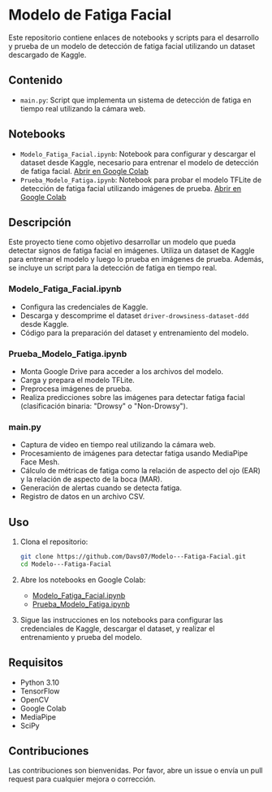 # Modelo de Fatiga Facial 

Este repositorio contiene enlaces de notebooks y scripts para el desarrollo y prueba de un modelo de detección de fatiga facial utilizando un dataset descargado de Kaggle.

## Contenido
- `main.py`: Script que implementa un sistema de detección de fatiga en tiempo real utilizando la cámara web.

## Notebooks
- `Modelo_Fatiga_Facial.ipynb`: Notebook para configurar y descargar el dataset desde Kaggle, necesario para entrenar el modelo de detección de fatiga facial.
  [Abrir en Google Colab](https://colab.research.google.com/drive/1mJR6gg4PRB6J-4RIRhiHDZGsy1bSRCce?usp=sharing)
- `Prueba_Modelo_Fatiga.ipynb`: Notebook para probar el modelo TFLite de detección de fatiga facial utilizando imágenes de prueba.
  [Abrir en Google Colab](https://colab.research.google.com/drive/1mJR6gg4PRB6J-4RIRhiHDZGsy1bSRCce?usp=sharing)

## Descripción

Este proyecto tiene como objetivo desarrollar un modelo que pueda detectar signos de fatiga facial en imágenes. Utiliza un dataset de Kaggle para entrenar el modelo y luego lo prueba en imágenes de prueba. Además, se incluye un script para la detección de fatiga en tiempo real.

### Modelo_Fatiga_Facial.ipynb

- Configura las credenciales de Kaggle.
- Descarga y descomprime el dataset `driver-drowsiness-dataset-ddd` desde Kaggle.
- Código para la preparación del dataset y entrenamiento del modelo.

### Prueba_Modelo_Fatiga.ipynb

- Monta Google Drive para acceder a los archivos del modelo.
- Carga y prepara el modelo TFLite.
- Preprocesa imágenes de prueba.
- Realiza predicciones sobre las imágenes para detectar fatiga facial (clasificación binaria: "Drowsy" o "Non-Drowsy").

### main.py

- Captura de video en tiempo real utilizando la cámara web.
- Procesamiento de imágenes para detectar fatiga usando MediaPipe Face Mesh.
- Cálculo de métricas de fatiga como la relación de aspecto del ojo (EAR) y la relación de aspecto de la boca (MAR).
- Generación de alertas cuando se detecta fatiga.
- Registro de datos en un archivo CSV.

## Uso

1. Clona el repositorio:
   ```bash
   git clone https://github.com/Davs07/Modelo---Fatiga-Facial.git
   cd Modelo---Fatiga-Facial

2. Abre los notebooks en Google Colab:
   - [Modelo_Fatiga_Facial.ipynb](https://colab.research.google.com/github/Davs07/Modelo---Fatiga-Facial/blob/main/Modelo_Fatiga_Facial.ipynb)
   - [Prueba_Modelo_Fatiga.ipynb](https://colab.research.google.com/github/Davs07/Modelo---Fatiga-Facial/blob/main/Prueba_Modelo_Fatiga.ipynb)

3. Sigue las instrucciones en los notebooks para configurar las credenciales de Kaggle, descargar el dataset, y realizar el entrenamiento y prueba del modelo.

## Requisitos

- Python 3.10
- TensorFlow
- OpenCV
- Google Colab
- MediaPipe
- SciPy

## Contribuciones

Las contribuciones son bienvenidas. Por favor, abre un issue o envía un pull request para cualquier mejora o corrección.

